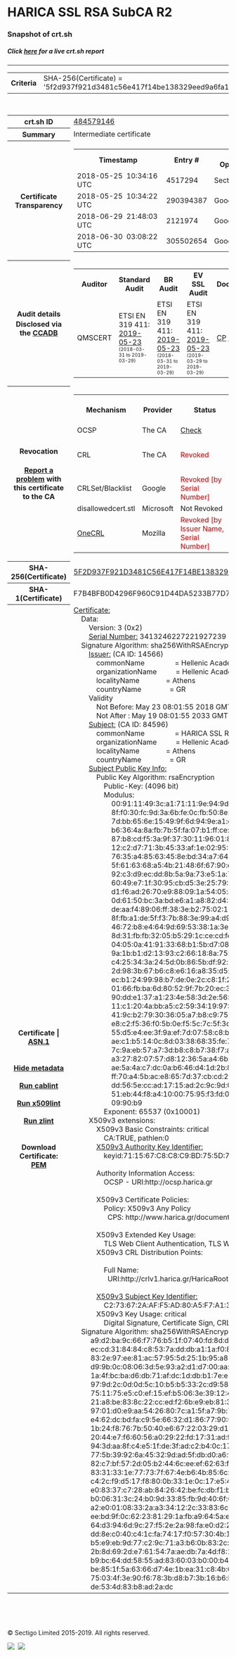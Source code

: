 # HARICA SSL RSA SubCA R2
### Snapshot of crt.sh
##### Click [here](https://crt.sh/?q=5F2D937F921D3481C56E417F14BE138329EED9A6FA1FFC415433D1EDAB6C9FF1) for a live crt.sh report

---
<!DOCTYPE HTML PUBLIC "-//W3C//DTD HTML 4.0 Transitional//EN">
<HTML>

<BODY>

<TABLE>
  <TR>
    <TH class="outer">Criteria</TH>
    <TD class="outer">SHA-256(Certificate) = '5f2d937f921d3481c56e417f14be138329eed9a6fa1ffc415433d1edab6c9ff1'</TD>
  </TR>
</TABLE>
<BR>
<TABLE>
  <TR>
    <TH class="outer">crt.sh ID</TH>
    <TD class="outer"><A href="?id=484579146">484579146</A></TD>
  </TR>
  <TR>
    <TH class="outer">Summary</TH>
    <TD class="outer">Intermediate certificate</TD>
  </TR>
  <TR>
    <TH class="outer">Certificate<BR>Transparency</TH>
    <TD class="outer">
<TABLE class="options" style="margin-left:0px">
  <TR>
    <TH>Timestamp</TH>
    <TH>Entry #</TH>
    <TH>Log Operator</TH>
    <TH>Log URL</TH>
  </TR>
  <TR>
    <TD>2018-05-25&nbsp; <FONT class="small">10:34:16 UTC</FONT></TD>
    <TD>4517294</TD>
    <TD>Sectigo</TD>
    <TD>https://dodo.ct.comodo.com</TD>
  </TR>
  <TR>
    <TD>2018-05-25&nbsp; <FONT class="small">10:34:22 UTC</FONT></TD>
    <TD>290394387</TD>
    <TD>Google</TD>
    <TD>https://ct.googleapis.com/rocketeer</TD>
  </TR>
  <TR>
    <TD>2018-06-29&nbsp; <FONT class="small">21:48:03 UTC</FONT></TD>
    <TD>2121974</TD>
    <TD>Google</TD>
    <TD>https://ct.googleapis.com/submariner</TD>
  </TR>
  <TR>
    <TD>2018-06-30&nbsp; <FONT class="small">03:08:22 UTC</FONT></TD>
    <TD>305502654</TD>
    <TD>Google</TD>
    <TD>https://ct.googleapis.com/pilot</TD>
  </TR>
</TABLE>
    </TD>
  </TR>
  <TR>
    <TH class="outer">Audit details<BR>
      <DIV class="small" style="padding-top:3px">Disclosed via the
        <A href="//ccadb-public.secure.force.com/mozilla/PublicAllIntermediateCerts" target="_blank">CCADB</A></DIV>
    </TH>
    <TD class="outer">
<TABLE class="options" style="margin-left:0px">
  <TR>
    <TH>Auditor</TH>
    <TH>Standard Audit</TH>
    <TH>BR Audit</TH>
    <TH>EV SSL Audit</TH>
    <TH>Documents</TH>
    <TH>CCADB</TH>
    <TH>Root Owner / Certificate</TH>
  </TR>
  <TR>
    <TD style="vertical-align:middle">QMSCERT</TD>
    <TD>ETSI EN 319 411:
      <A href="https://repo.harica.gr/documents/HARICA-AUDIT_ATTESTATION_W_ANNEX_290617-7-R2-AA-text.pdf" target="_blank">2019-05-23</A>
      <BR><FONT style="font-size:8pt">(2018-03-31 to 2019-03-29)</FONT></TD>
    <TD>ETSI EN 319 411:
      <A href="https://repo.harica.gr/documents/HARICA-AUDIT_ATTESTATION_W_ANNEX_290617-7-R2-AA-text.pdf" target="_blank">2019-05-23</A>
      <BR><FONT style="font-size:8pt">(2018-03-31 to 2019-03-29)</FONT></TD>
    <TD>ETSI EN 319 411:
      <A href="https://www.qmscert.com/share/HARICA-AUDIT_ATTESTATION_W_ANNEX_290617-7-R2-AA.pdf" target="_blank">2019-05-23</A>
      <BR><FONT style="font-size:8pt">(2019-03-29 to 2019-03-29)</FONT></TD>
    <TD>
      <A href="https://repo.harica.gr/documents/CPS-EN.pdf" target="blank">CP</A>
      <A href="https://repo.harica.gr/documents/CPS-EN.pdf" target="blank">CPS</A>
    </TD>
    <TD><A href="//ccadb.force.com/0011J00001Fx9LCQAZ" target="_blank">0011J00001Fx9LCQAZ</A></TD>
    <TD><A href="/?id=12731951">HARICA</A></TD>
  </TR>
</TABLE>
    </TD>
  </TR>
  <TR>
    <TH class="outer">Revocation<BR><BR>
      <DIV class="small" style="padding-top:3px"><A href="?id=484579146&opt=problemreporting">Report a problem</A> with<BR>this certificate to the CA</DIV></TH>
    <TD class="outer">
      <TABLE class="options" style="margin-left:0px">
        <TR>
          <TH>Mechanism</TH>
          <TH>Provider</TH>
          <TH>Status</TH>
          <TH>Revocation Date</TH>
          <TH>Last Observed in CRL</TH>
          <TH>Last Checked <SPAN style="color:#CC0000;vertical-align:middle;font-size:70%;font-weight:normal">(Error)</SPAN></TH>
        </TR>
        <TR>
          <TD>OCSP</TD>
          <TD>The CA</TD>
          <TD><A href="?id=484579146&opt=ocsp">Check</A></TD>
          <TD><SPAN style="color:#888888">?</SPAN></TD>
          <TD><SPAN style="color:#888888">n/a</SPAN></TD>
          <TD><SPAN style="color:#888888">?</SPAN></TD>
        </TR>
        <TR>
          <TD>CRL</TD>
          <TD>The CA</TD>
          <TD><SPAN style="color:#CC0000">Revoked</SPAN></TD><TD>2019-03-18&nbsp; <FONT class="small">12:18:07 UTC</FONT></TD><TD>2019-05-06&nbsp; <FONT class="small">10:48:25 UTC</FONT></TD><TD>2019-12-04&nbsp; <FONT class="small">16:50:07 UTC</FONT></TD>
        </TR>
        <TR>
          <TD>CRLSet/Blacklist</TD>
          <TD>Google</TD>
          <TD><SPAN style="color:#CC0000">Revoked [by Serial Number]</SPAN></TD>
          <TD><SPAN style="color:#888888">n/a</SPAN></TD>
          <TD><SPAN style="color:#888888">n/a</SPAN></TD>
          <TD><SPAN style="color:#888888">n/a</SPAN></TD>
        </TR>
        <TR>
          <TD>disallowedcert.stl</TD>
          <TD>Microsoft</TD>
          <TD>Not Revoked</TD>
          <TD><SPAN style="color:#888888">n/a</SPAN></TD>
          <TD><SPAN style="color:#888888">n/a</SPAN></TD>
          <TD><SPAN style="color:#888888">n/a</SPAN></TD>
        </TR>
        <TR>
          <TD><A href="/mozilla-onecrl" target="_blank">OneCRL</A></TD>
          <TD>Mozilla</TD>
          <TD><SPAN style="color:#CC0000">Revoked [by Issuer Name, Serial Number]</SPAN></TD><TD><SPAN style="color:#888888">Unknown</SPAN></TD>
          <TD><SPAN style="color:#888888">n/a</SPAN></TD>
          <TD><SPAN style="color:#888888">n/a</SPAN></TD>
        </TR>
      </TABLE>
    </TD>
  </TR>
  <TR>
    <TH class="outer">SHA-256(Certificate)</TH>
    <TD class="outer"><A href="//censys.io/certificates/5f2d937f921d3481c56e417f14be138329eed9a6fa1ffc415433d1edab6c9ff1">5F2D937F921D3481C56E417F14BE138329EED9A6FA1FFC415433D1EDAB6C9FF1</A></TD>
  </TR>
  <TR>
    <TH class="outer">SHA-1(Certificate)</TH>
    <TD class="outer">F7B4BFB0D4296F960C91D44DA5233B77D7734009</TD>
  </TR>
  <TR>
    <TH class="outer">Certificate | <A href="?asn1=484579146">ASN.1</A>
      <SPAN class="small"><BR>
      <BR><BR><A href="?id=484579146&opt=nometadata">Hide metadata</A>
      <BR><BR><A href="?id=484579146&opt=cablint">Run cablint</A>
      <BR><BR><A href="?id=484579146&opt=x509lint">Run x509lint</A>
      <BR><BR><A href="?id=484579146&opt=zlint">Run zlint</A>
      <BR><BR><BR>Download Certificate: <A href="?d=484579146">PEM</A>
      </SPAN>
    </TH>
    <TD class="text"><A href="?d=484579146">Certificate:</A><BR>&nbsp;&nbsp;&nbsp;&nbsp;Data:<BR>&nbsp;&nbsp;&nbsp;&nbsp;&nbsp;&nbsp;&nbsp;&nbsp;Version:&nbsp;3&nbsp;(0x2)<BR>&nbsp;&nbsp;&nbsp;&nbsp;&nbsp;&nbsp;&nbsp;&nbsp;<A href="?serial=2f5e495c08815547">Serial&nbsp;Number:</A>&nbsp;3413246227221927239&nbsp;(0x2f5e495c08815547)<BR>&nbsp;&nbsp;&nbsp;&nbsp;Signature&nbsp;Algorithm:&nbsp;sha256WithRSAEncryption<BR>&nbsp;&nbsp;&nbsp;&nbsp;&nbsp;&nbsp;&nbsp;&nbsp;<A href="?caid=14566">Issuer:</A> <SPAN class="small">(CA ID: 14566)</SPAN><BR>&nbsp;&nbsp;&nbsp;&nbsp;&nbsp;&nbsp;&nbsp;&nbsp;&nbsp;&nbsp;&nbsp;&nbsp;commonName&nbsp;&nbsp;&nbsp;&nbsp;&nbsp;&nbsp;&nbsp;&nbsp;&nbsp;&nbsp;&nbsp;&nbsp;&nbsp;&nbsp;&nbsp;&nbsp;=&nbsp;Hellenic&nbsp;Academic&nbsp;and&nbsp;Research&nbsp;Institutions&nbsp;RootCA&nbsp;2015<BR>&nbsp;&nbsp;&nbsp;&nbsp;&nbsp;&nbsp;&nbsp;&nbsp;&nbsp;&nbsp;&nbsp;&nbsp;organizationName&nbsp;&nbsp;&nbsp;&nbsp;&nbsp;&nbsp;&nbsp;&nbsp;&nbsp;&nbsp;=&nbsp;Hellenic&nbsp;Academic&nbsp;and&nbsp;Research&nbsp;Institutions&nbsp;Cert.&nbsp;Authority<BR>&nbsp;&nbsp;&nbsp;&nbsp;&nbsp;&nbsp;&nbsp;&nbsp;&nbsp;&nbsp;&nbsp;&nbsp;localityName&nbsp;&nbsp;&nbsp;&nbsp;&nbsp;&nbsp;&nbsp;&nbsp;&nbsp;&nbsp;&nbsp;&nbsp;&nbsp;&nbsp;=&nbsp;Athens<BR>&nbsp;&nbsp;&nbsp;&nbsp;&nbsp;&nbsp;&nbsp;&nbsp;&nbsp;&nbsp;&nbsp;&nbsp;countryName&nbsp;&nbsp;&nbsp;&nbsp;&nbsp;&nbsp;&nbsp;&nbsp;&nbsp;&nbsp;&nbsp;&nbsp;&nbsp;&nbsp;&nbsp;=&nbsp;GR<BR>&nbsp;&nbsp;&nbsp;&nbsp;&nbsp;&nbsp;&nbsp;&nbsp;Validity<BR>&nbsp;&nbsp;&nbsp;&nbsp;&nbsp;&nbsp;&nbsp;&nbsp;&nbsp;&nbsp;&nbsp;&nbsp;Not&nbsp;Before:&nbsp;May&nbsp;23&nbsp;08:01:55&nbsp;2018&nbsp;GMT<BR>&nbsp;&nbsp;&nbsp;&nbsp;&nbsp;&nbsp;&nbsp;&nbsp;&nbsp;&nbsp;&nbsp;&nbsp;Not&nbsp;After&nbsp;:&nbsp;May&nbsp;19&nbsp;08:01:55&nbsp;2033&nbsp;GMT<BR>&nbsp;&nbsp;&nbsp;&nbsp;&nbsp;&nbsp;&nbsp;&nbsp;<A href="?caid=84596">Subject:</A> <SPAN class="small">(CA ID: 84596)</SPAN><BR>&nbsp;&nbsp;&nbsp;&nbsp;&nbsp;&nbsp;&nbsp;&nbsp;&nbsp;&nbsp;&nbsp;&nbsp;commonName&nbsp;&nbsp;&nbsp;&nbsp;&nbsp;&nbsp;&nbsp;&nbsp;&nbsp;&nbsp;&nbsp;&nbsp;&nbsp;&nbsp;&nbsp;&nbsp;=&nbsp;HARICA&nbsp;SSL&nbsp;RSA&nbsp;SubCA&nbsp;R2<BR>&nbsp;&nbsp;&nbsp;&nbsp;&nbsp;&nbsp;&nbsp;&nbsp;&nbsp;&nbsp;&nbsp;&nbsp;organizationName&nbsp;&nbsp;&nbsp;&nbsp;&nbsp;&nbsp;&nbsp;&nbsp;&nbsp;&nbsp;=&nbsp;Hellenic&nbsp;Academic&nbsp;and&nbsp;Research&nbsp;Institutions&nbsp;Cert.&nbsp;Authority<BR>&nbsp;&nbsp;&nbsp;&nbsp;&nbsp;&nbsp;&nbsp;&nbsp;&nbsp;&nbsp;&nbsp;&nbsp;localityName&nbsp;&nbsp;&nbsp;&nbsp;&nbsp;&nbsp;&nbsp;&nbsp;&nbsp;&nbsp;&nbsp;&nbsp;&nbsp;&nbsp;=&nbsp;Athens<BR>&nbsp;&nbsp;&nbsp;&nbsp;&nbsp;&nbsp;&nbsp;&nbsp;&nbsp;&nbsp;&nbsp;&nbsp;countryName&nbsp;&nbsp;&nbsp;&nbsp;&nbsp;&nbsp;&nbsp;&nbsp;&nbsp;&nbsp;&nbsp;&nbsp;&nbsp;&nbsp;&nbsp;=&nbsp;GR<BR>&nbsp;&nbsp;&nbsp;&nbsp;&nbsp;&nbsp;&nbsp;&nbsp;<A href="?spkisha256=3ffc332ab2415e73b5a44f90df88d0281de06c23f4a5b227b9cf14f7d98daf53">Subject&nbsp;Public&nbsp;Key&nbsp;Info:</A><BR>&nbsp;&nbsp;&nbsp;&nbsp;&nbsp;&nbsp;&nbsp;&nbsp;&nbsp;&nbsp;&nbsp;&nbsp;Public&nbsp;Key&nbsp;Algorithm:&nbsp;rsaEncryption<BR>&nbsp;&nbsp;&nbsp;&nbsp;&nbsp;&nbsp;&nbsp;&nbsp;&nbsp;&nbsp;&nbsp;&nbsp;&nbsp;&nbsp;&nbsp;&nbsp;Public-Key:&nbsp;(4096&nbsp;bit)<BR>&nbsp;&nbsp;&nbsp;&nbsp;&nbsp;&nbsp;&nbsp;&nbsp;&nbsp;&nbsp;&nbsp;&nbsp;&nbsp;&nbsp;&nbsp;&nbsp;Modulus:<BR>&nbsp;&nbsp;&nbsp;&nbsp;&nbsp;&nbsp;&nbsp;&nbsp;&nbsp;&nbsp;&nbsp;&nbsp;&nbsp;&nbsp;&nbsp;&nbsp;&nbsp;&nbsp;&nbsp;&nbsp;00:91:11:49:3c:a1:71:11:9e:94:9d:b7:b8:9e:ec:<BR>&nbsp;&nbsp;&nbsp;&nbsp;&nbsp;&nbsp;&nbsp;&nbsp;&nbsp;&nbsp;&nbsp;&nbsp;&nbsp;&nbsp;&nbsp;&nbsp;&nbsp;&nbsp;&nbsp;&nbsp;8f:f0:30:fc:9d:3a:6b:fe:0c:fb:50:8e:ec:b4:41:<BR>&nbsp;&nbsp;&nbsp;&nbsp;&nbsp;&nbsp;&nbsp;&nbsp;&nbsp;&nbsp;&nbsp;&nbsp;&nbsp;&nbsp;&nbsp;&nbsp;&nbsp;&nbsp;&nbsp;&nbsp;7d:bb:65:6e:15:49:9f:6d:94:9e:a1:d7:87:12:cf:<BR>&nbsp;&nbsp;&nbsp;&nbsp;&nbsp;&nbsp;&nbsp;&nbsp;&nbsp;&nbsp;&nbsp;&nbsp;&nbsp;&nbsp;&nbsp;&nbsp;&nbsp;&nbsp;&nbsp;&nbsp;b6:36:4a:8a:fb:7b:5f:fa:07:b1:ff:ce:b0:c5:c6:<BR>&nbsp;&nbsp;&nbsp;&nbsp;&nbsp;&nbsp;&nbsp;&nbsp;&nbsp;&nbsp;&nbsp;&nbsp;&nbsp;&nbsp;&nbsp;&nbsp;&nbsp;&nbsp;&nbsp;&nbsp;87:b8:cd:f5:3a:9f:37:30:11:96:01:84:08:34:cb:<BR>&nbsp;&nbsp;&nbsp;&nbsp;&nbsp;&nbsp;&nbsp;&nbsp;&nbsp;&nbsp;&nbsp;&nbsp;&nbsp;&nbsp;&nbsp;&nbsp;&nbsp;&nbsp;&nbsp;&nbsp;12:c2:d7:71:3b:45:33:af:1e:02:95:3d:1e:99:c6:<BR>&nbsp;&nbsp;&nbsp;&nbsp;&nbsp;&nbsp;&nbsp;&nbsp;&nbsp;&nbsp;&nbsp;&nbsp;&nbsp;&nbsp;&nbsp;&nbsp;&nbsp;&nbsp;&nbsp;&nbsp;76:35:a4:85:63:45:8e:bd:34:a7:64:a6:b0:bf:24:<BR>&nbsp;&nbsp;&nbsp;&nbsp;&nbsp;&nbsp;&nbsp;&nbsp;&nbsp;&nbsp;&nbsp;&nbsp;&nbsp;&nbsp;&nbsp;&nbsp;&nbsp;&nbsp;&nbsp;&nbsp;5f:61:63:68:a5:4b:21:48:6f:67:90:ef:06:fa:9f:<BR>&nbsp;&nbsp;&nbsp;&nbsp;&nbsp;&nbsp;&nbsp;&nbsp;&nbsp;&nbsp;&nbsp;&nbsp;&nbsp;&nbsp;&nbsp;&nbsp;&nbsp;&nbsp;&nbsp;&nbsp;92:c3:d9:ec:dd:8b:5a:9a:73:e5:1a:71:4d:07:be:<BR>&nbsp;&nbsp;&nbsp;&nbsp;&nbsp;&nbsp;&nbsp;&nbsp;&nbsp;&nbsp;&nbsp;&nbsp;&nbsp;&nbsp;&nbsp;&nbsp;&nbsp;&nbsp;&nbsp;&nbsp;60:49:e7:1f:30:95:cb:d5:3e:25:79:9e:d2:78:24:<BR>&nbsp;&nbsp;&nbsp;&nbsp;&nbsp;&nbsp;&nbsp;&nbsp;&nbsp;&nbsp;&nbsp;&nbsp;&nbsp;&nbsp;&nbsp;&nbsp;&nbsp;&nbsp;&nbsp;&nbsp;d1:f6:ad:26:70:e9:88:09:1a:54:05:a2:86:12:1f:<BR>&nbsp;&nbsp;&nbsp;&nbsp;&nbsp;&nbsp;&nbsp;&nbsp;&nbsp;&nbsp;&nbsp;&nbsp;&nbsp;&nbsp;&nbsp;&nbsp;&nbsp;&nbsp;&nbsp;&nbsp;0d:61:50:bc:3a:bd:e6:a1:a8:82:d4:35:fa:c9:de:<BR>&nbsp;&nbsp;&nbsp;&nbsp;&nbsp;&nbsp;&nbsp;&nbsp;&nbsp;&nbsp;&nbsp;&nbsp;&nbsp;&nbsp;&nbsp;&nbsp;&nbsp;&nbsp;&nbsp;&nbsp;de:aa:f4:89:06:ff:38:3e:b2:75:02:16:a0:e0:b0:<BR>&nbsp;&nbsp;&nbsp;&nbsp;&nbsp;&nbsp;&nbsp;&nbsp;&nbsp;&nbsp;&nbsp;&nbsp;&nbsp;&nbsp;&nbsp;&nbsp;&nbsp;&nbsp;&nbsp;&nbsp;8f:fb:a1:de:5f:f3:7b:88:3e:99:a4:d9:2d:3d:18:<BR>&nbsp;&nbsp;&nbsp;&nbsp;&nbsp;&nbsp;&nbsp;&nbsp;&nbsp;&nbsp;&nbsp;&nbsp;&nbsp;&nbsp;&nbsp;&nbsp;&nbsp;&nbsp;&nbsp;&nbsp;46:72:b8:e4:64:9d:69:53:38:1a:3e:ed:60:21:fd:<BR>&nbsp;&nbsp;&nbsp;&nbsp;&nbsp;&nbsp;&nbsp;&nbsp;&nbsp;&nbsp;&nbsp;&nbsp;&nbsp;&nbsp;&nbsp;&nbsp;&nbsp;&nbsp;&nbsp;&nbsp;8d:31:fb:fb:32:05:b5:29:1c:ce:cd:fe:88:13:bd:<BR>&nbsp;&nbsp;&nbsp;&nbsp;&nbsp;&nbsp;&nbsp;&nbsp;&nbsp;&nbsp;&nbsp;&nbsp;&nbsp;&nbsp;&nbsp;&nbsp;&nbsp;&nbsp;&nbsp;&nbsp;04:05:0a:41:91:33:68:b1:5b:d7:08:48:0c:ae:23:<BR>&nbsp;&nbsp;&nbsp;&nbsp;&nbsp;&nbsp;&nbsp;&nbsp;&nbsp;&nbsp;&nbsp;&nbsp;&nbsp;&nbsp;&nbsp;&nbsp;&nbsp;&nbsp;&nbsp;&nbsp;9a:1b:b1:d2:13:93:c2:66:18:8a:75:5c:50:ea:18:<BR>&nbsp;&nbsp;&nbsp;&nbsp;&nbsp;&nbsp;&nbsp;&nbsp;&nbsp;&nbsp;&nbsp;&nbsp;&nbsp;&nbsp;&nbsp;&nbsp;&nbsp;&nbsp;&nbsp;&nbsp;c4:25:34:3a:24:5d:0b:86:5b:df:92:c1:b9:84:35:<BR>&nbsp;&nbsp;&nbsp;&nbsp;&nbsp;&nbsp;&nbsp;&nbsp;&nbsp;&nbsp;&nbsp;&nbsp;&nbsp;&nbsp;&nbsp;&nbsp;&nbsp;&nbsp;&nbsp;&nbsp;2d:98:3b:67:b6:c8:e6:16:a8:35:d5:ec:82:cb:e7:<BR>&nbsp;&nbsp;&nbsp;&nbsp;&nbsp;&nbsp;&nbsp;&nbsp;&nbsp;&nbsp;&nbsp;&nbsp;&nbsp;&nbsp;&nbsp;&nbsp;&nbsp;&nbsp;&nbsp;&nbsp;ec:b1:24:99:98:b7:de:0e:2c:c8:1f:22:26:13:6e:<BR>&nbsp;&nbsp;&nbsp;&nbsp;&nbsp;&nbsp;&nbsp;&nbsp;&nbsp;&nbsp;&nbsp;&nbsp;&nbsp;&nbsp;&nbsp;&nbsp;&nbsp;&nbsp;&nbsp;&nbsp;01:66:fb:ba:6d:80:52:9f:7b:20:ec:3e:a7:72:c5:<BR>&nbsp;&nbsp;&nbsp;&nbsp;&nbsp;&nbsp;&nbsp;&nbsp;&nbsp;&nbsp;&nbsp;&nbsp;&nbsp;&nbsp;&nbsp;&nbsp;&nbsp;&nbsp;&nbsp;&nbsp;90:dd:e1:37:a1:23:4e:58:3d:2e:56:31:42:82:e6:<BR>&nbsp;&nbsp;&nbsp;&nbsp;&nbsp;&nbsp;&nbsp;&nbsp;&nbsp;&nbsp;&nbsp;&nbsp;&nbsp;&nbsp;&nbsp;&nbsp;&nbsp;&nbsp;&nbsp;&nbsp;11:c1:20:4a:bb:a5:c2:59:34:19:97:15:8e:20:df:<BR>&nbsp;&nbsp;&nbsp;&nbsp;&nbsp;&nbsp;&nbsp;&nbsp;&nbsp;&nbsp;&nbsp;&nbsp;&nbsp;&nbsp;&nbsp;&nbsp;&nbsp;&nbsp;&nbsp;&nbsp;41:9c:b2:79:30:36:05:a7:b8:c9:75:bd:0c:20:5b:<BR>&nbsp;&nbsp;&nbsp;&nbsp;&nbsp;&nbsp;&nbsp;&nbsp;&nbsp;&nbsp;&nbsp;&nbsp;&nbsp;&nbsp;&nbsp;&nbsp;&nbsp;&nbsp;&nbsp;&nbsp;e8:c2:f5:36:f0:5b:0e:f5:5c:7c:5f:3d:01:e9:0e:<BR>&nbsp;&nbsp;&nbsp;&nbsp;&nbsp;&nbsp;&nbsp;&nbsp;&nbsp;&nbsp;&nbsp;&nbsp;&nbsp;&nbsp;&nbsp;&nbsp;&nbsp;&nbsp;&nbsp;&nbsp;55:d5:e4:ee:3f:9a:ef:7d:07:58:c8:bc:c9:95:7d:<BR>&nbsp;&nbsp;&nbsp;&nbsp;&nbsp;&nbsp;&nbsp;&nbsp;&nbsp;&nbsp;&nbsp;&nbsp;&nbsp;&nbsp;&nbsp;&nbsp;&nbsp;&nbsp;&nbsp;&nbsp;ae:c1:b5:14:0c:8d:03:38:68:35:fe:76:a9:49:3f:<BR>&nbsp;&nbsp;&nbsp;&nbsp;&nbsp;&nbsp;&nbsp;&nbsp;&nbsp;&nbsp;&nbsp;&nbsp;&nbsp;&nbsp;&nbsp;&nbsp;&nbsp;&nbsp;&nbsp;&nbsp;7c:9a:eb:57:a7:3d:b8:c8:b7:38:f7:ab:54:28:48:<BR>&nbsp;&nbsp;&nbsp;&nbsp;&nbsp;&nbsp;&nbsp;&nbsp;&nbsp;&nbsp;&nbsp;&nbsp;&nbsp;&nbsp;&nbsp;&nbsp;&nbsp;&nbsp;&nbsp;&nbsp;a3:27:82:07:57:d8:12:36:5a:a4:6b:a9:42:84:c4:<BR>&nbsp;&nbsp;&nbsp;&nbsp;&nbsp;&nbsp;&nbsp;&nbsp;&nbsp;&nbsp;&nbsp;&nbsp;&nbsp;&nbsp;&nbsp;&nbsp;&nbsp;&nbsp;&nbsp;&nbsp;ae:5a:4a:c7:dc:0a:b6:46:d4:1d:2b:83:92:03:54:<BR>&nbsp;&nbsp;&nbsp;&nbsp;&nbsp;&nbsp;&nbsp;&nbsp;&nbsp;&nbsp;&nbsp;&nbsp;&nbsp;&nbsp;&nbsp;&nbsp;&nbsp;&nbsp;&nbsp;&nbsp;ff:70:a4:5b:ac:e8:65:7d:37:cb:cd:2d:40:27:17:<BR>&nbsp;&nbsp;&nbsp;&nbsp;&nbsp;&nbsp;&nbsp;&nbsp;&nbsp;&nbsp;&nbsp;&nbsp;&nbsp;&nbsp;&nbsp;&nbsp;&nbsp;&nbsp;&nbsp;&nbsp;dd:56:5e:cc:ad:17:15:ad:2c:9c:9d:09:43:36:69:<BR>&nbsp;&nbsp;&nbsp;&nbsp;&nbsp;&nbsp;&nbsp;&nbsp;&nbsp;&nbsp;&nbsp;&nbsp;&nbsp;&nbsp;&nbsp;&nbsp;&nbsp;&nbsp;&nbsp;&nbsp;51:eb:44:f8:a4:10:00:75:95:f3:fd:05:fb:8f:b7:<BR>&nbsp;&nbsp;&nbsp;&nbsp;&nbsp;&nbsp;&nbsp;&nbsp;&nbsp;&nbsp;&nbsp;&nbsp;&nbsp;&nbsp;&nbsp;&nbsp;&nbsp;&nbsp;&nbsp;&nbsp;09:90:b9<BR>&nbsp;&nbsp;&nbsp;&nbsp;&nbsp;&nbsp;&nbsp;&nbsp;&nbsp;&nbsp;&nbsp;&nbsp;&nbsp;&nbsp;&nbsp;&nbsp;Exponent:&nbsp;65537&nbsp;(0x10001)<BR>&nbsp;&nbsp;&nbsp;&nbsp;&nbsp;&nbsp;&nbsp;&nbsp;X509v3&nbsp;extensions:<BR>&nbsp;&nbsp;&nbsp;&nbsp;&nbsp;&nbsp;&nbsp;&nbsp;&nbsp;&nbsp;&nbsp;&nbsp;X509v3&nbsp;Basic&nbsp;Constraints:&nbsp;critical<BR>&nbsp;&nbsp;&nbsp;&nbsp;&nbsp;&nbsp;&nbsp;&nbsp;&nbsp;&nbsp;&nbsp;&nbsp;&nbsp;&nbsp;&nbsp;&nbsp;CA:TRUE,&nbsp;pathlen:0<BR>&nbsp;&nbsp;&nbsp;&nbsp;&nbsp;&nbsp;&nbsp;&nbsp;&nbsp;&nbsp;&nbsp;&nbsp;<A href="?ski=711567c8c8c9bd755d72d038186a9df37124540b">X509v3&nbsp;Authority&nbsp;Key&nbsp;Identifier:</A><BR>&nbsp;&nbsp;&nbsp;&nbsp;&nbsp;&nbsp;&nbsp;&nbsp;&nbsp;&nbsp;&nbsp;&nbsp;&nbsp;&nbsp;&nbsp;&nbsp;keyid:71:15:67:C8:C8:C9:BD:75:5D:72:D0:38:18:6A:9D:F3:71:24:54:0B<BR><BR>&nbsp;&nbsp;&nbsp;&nbsp;&nbsp;&nbsp;&nbsp;&nbsp;&nbsp;&nbsp;&nbsp;&nbsp;Authority&nbsp;Information&nbsp;Access:&nbsp;<BR>&nbsp;&nbsp;&nbsp;&nbsp;&nbsp;&nbsp;&nbsp;&nbsp;&nbsp;&nbsp;&nbsp;&nbsp;&nbsp;&nbsp;&nbsp;&nbsp;OCSP&nbsp;-&nbsp;URI:http://ocsp.harica.gr<BR><BR>&nbsp;&nbsp;&nbsp;&nbsp;&nbsp;&nbsp;&nbsp;&nbsp;&nbsp;&nbsp;&nbsp;&nbsp;X509v3&nbsp;Certificate&nbsp;Policies:&nbsp;<BR>&nbsp;&nbsp;&nbsp;&nbsp;&nbsp;&nbsp;&nbsp;&nbsp;&nbsp;&nbsp;&nbsp;&nbsp;&nbsp;&nbsp;&nbsp;&nbsp;Policy:&nbsp;X509v3&nbsp;Any&nbsp;Policy<BR>&nbsp;&nbsp;&nbsp;&nbsp;&nbsp;&nbsp;&nbsp;&nbsp;&nbsp;&nbsp;&nbsp;&nbsp;&nbsp;&nbsp;&nbsp;&nbsp;&nbsp;&nbsp;CPS:&nbsp;http://www.harica.gr/documents/CPS<BR><BR>&nbsp;&nbsp;&nbsp;&nbsp;&nbsp;&nbsp;&nbsp;&nbsp;&nbsp;&nbsp;&nbsp;&nbsp;X509v3&nbsp;Extended&nbsp;Key&nbsp;Usage:&nbsp;<BR>&nbsp;&nbsp;&nbsp;&nbsp;&nbsp;&nbsp;&nbsp;&nbsp;&nbsp;&nbsp;&nbsp;&nbsp;&nbsp;&nbsp;&nbsp;&nbsp;TLS&nbsp;Web&nbsp;Client&nbsp;Authentication,&nbsp;TLS&nbsp;Web&nbsp;Server&nbsp;Authentication<BR>&nbsp;&nbsp;&nbsp;&nbsp;&nbsp;&nbsp;&nbsp;&nbsp;&nbsp;&nbsp;&nbsp;&nbsp;X509v3&nbsp;CRL&nbsp;Distribution&nbsp;Points:&nbsp;<BR><BR>&nbsp;&nbsp;&nbsp;&nbsp;&nbsp;&nbsp;&nbsp;&nbsp;&nbsp;&nbsp;&nbsp;&nbsp;&nbsp;&nbsp;&nbsp;&nbsp;Full&nbsp;Name:<BR>&nbsp;&nbsp;&nbsp;&nbsp;&nbsp;&nbsp;&nbsp;&nbsp;&nbsp;&nbsp;&nbsp;&nbsp;&nbsp;&nbsp;&nbsp;&nbsp;&nbsp;&nbsp;URI:http://crlv1.harica.gr/HaricaRootCA2015/crlv1.der.crl<BR><BR>&nbsp;&nbsp;&nbsp;&nbsp;&nbsp;&nbsp;&nbsp;&nbsp;&nbsp;&nbsp;&nbsp;&nbsp;<A href="?ski=c273672aaff5ad80a5f7a13342daac32a823a818">X509v3&nbsp;Subject&nbsp;Key&nbsp;Identifier:</A><BR>&nbsp;&nbsp;&nbsp;&nbsp;&nbsp;&nbsp;&nbsp;&nbsp;&nbsp;&nbsp;&nbsp;&nbsp;&nbsp;&nbsp;&nbsp;&nbsp;C2:73:67:2A:AF:F5:AD:80:A5:F7:A1:33:42:DA:AC:32:A8:23:A8:18<BR>&nbsp;&nbsp;&nbsp;&nbsp;&nbsp;&nbsp;&nbsp;&nbsp;&nbsp;&nbsp;&nbsp;&nbsp;X509v3&nbsp;Key&nbsp;Usage:&nbsp;critical<BR>&nbsp;&nbsp;&nbsp;&nbsp;&nbsp;&nbsp;&nbsp;&nbsp;&nbsp;&nbsp;&nbsp;&nbsp;&nbsp;&nbsp;&nbsp;&nbsp;Digital&nbsp;Signature,&nbsp;Certificate&nbsp;Sign,&nbsp;CRL&nbsp;Sign<BR>&nbsp;&nbsp;&nbsp;&nbsp;Signature&nbsp;Algorithm:&nbsp;sha256WithRSAEncryption<BR>&nbsp;&nbsp;&nbsp;&nbsp;&nbsp;&nbsp;&nbsp;&nbsp;&nbsp;a9:d2:ba:9c:66:f7:76:b5:1f:07:40:fd:8d:d2:1d:76:1e:fd:<BR>&nbsp;&nbsp;&nbsp;&nbsp;&nbsp;&nbsp;&nbsp;&nbsp;&nbsp;ec:cd:31:84:84:c8:53:7a:dd:db:a1:1a:f0:84:7f:30:de:c2:<BR>&nbsp;&nbsp;&nbsp;&nbsp;&nbsp;&nbsp;&nbsp;&nbsp;&nbsp;83:2e:97:ee:81:ac:57:95:5d:25:1b:95:a8:23:c9:c8:2d:1f:<BR>&nbsp;&nbsp;&nbsp;&nbsp;&nbsp;&nbsp;&nbsp;&nbsp;&nbsp;d9:9b:0c:08:06:3d:5e:93:a2:d1:d7:00:aa:95:eb:b1:2b:08:<BR>&nbsp;&nbsp;&nbsp;&nbsp;&nbsp;&nbsp;&nbsp;&nbsp;&nbsp;1a:4f:bc:ba:d6:db:71:af:dc:1d:db:b1:7e:e5:7e:9a:e2:f7:<BR>&nbsp;&nbsp;&nbsp;&nbsp;&nbsp;&nbsp;&nbsp;&nbsp;&nbsp;97:9d:2c:0d:0d:5c:10:b5:b5:33:2c:d9:58:4c:21:f9:34:a4:<BR>&nbsp;&nbsp;&nbsp;&nbsp;&nbsp;&nbsp;&nbsp;&nbsp;&nbsp;75:11:75:e5:c0:ef:15:ef:b5:06:3e:39:12:47:fd:6b:22:49:<BR>&nbsp;&nbsp;&nbsp;&nbsp;&nbsp;&nbsp;&nbsp;&nbsp;&nbsp;21:a8:be:83:8c:22:cc:ed:f2:6b:e9:eb:81:35:62:54:60:62:<BR>&nbsp;&nbsp;&nbsp;&nbsp;&nbsp;&nbsp;&nbsp;&nbsp;&nbsp;97:01:d0:e9:aa:54:26:80:7c:a1:5f:a7:9b:73:91:e9:da:09:<BR>&nbsp;&nbsp;&nbsp;&nbsp;&nbsp;&nbsp;&nbsp;&nbsp;&nbsp;e4:62:dc:bd:fa:c9:5e:66:32:d1:86:77:90:6d:d3:55:7a:c8:<BR>&nbsp;&nbsp;&nbsp;&nbsp;&nbsp;&nbsp;&nbsp;&nbsp;&nbsp;1b:24:f8:76:7b:50:40:e6:67:22:03:29:d1:df:4c:64:0d:38:<BR>&nbsp;&nbsp;&nbsp;&nbsp;&nbsp;&nbsp;&nbsp;&nbsp;&nbsp;20:44:e7:f6:60:56:a0:29:22:fd:17:31:ad:92:2d:8b:dd:ac:<BR>&nbsp;&nbsp;&nbsp;&nbsp;&nbsp;&nbsp;&nbsp;&nbsp;&nbsp;94:3d:aa:8f:c4:e5:1f:de:3f:ad:c2:b4:0c:17:0f:9c:24:c9:<BR>&nbsp;&nbsp;&nbsp;&nbsp;&nbsp;&nbsp;&nbsp;&nbsp;&nbsp;77:5b:39:92:6a:45:32:9d:ad:5f:db:d0:a6:fa:94:d8:ab:79:<BR>&nbsp;&nbsp;&nbsp;&nbsp;&nbsp;&nbsp;&nbsp;&nbsp;&nbsp;82:c7:bf:57:2d:05:b2:44:6c:ee:ef:62:63:f1:3c:3e:bd:dd:<BR>&nbsp;&nbsp;&nbsp;&nbsp;&nbsp;&nbsp;&nbsp;&nbsp;&nbsp;83:31:33:1e:77:73:7f:67:4e:b6:4b:85:6c:65:6d:1b:d8:d1:<BR>&nbsp;&nbsp;&nbsp;&nbsp;&nbsp;&nbsp;&nbsp;&nbsp;&nbsp;c4:2c:f9:d5:17:f8:80:0b:33:1e:0c:17:e5:44:3d:6f:77:6f:<BR>&nbsp;&nbsp;&nbsp;&nbsp;&nbsp;&nbsp;&nbsp;&nbsp;&nbsp;e0:83:37:c7:28:ab:84:26:42:be:fc:db:f1:b7:40:14:75:1b:<BR>&nbsp;&nbsp;&nbsp;&nbsp;&nbsp;&nbsp;&nbsp;&nbsp;&nbsp;b0:06:31:3c:24:b0:9d:33:85:fb:9d:40:6f:03:5b:ca:6a:2e:<BR>&nbsp;&nbsp;&nbsp;&nbsp;&nbsp;&nbsp;&nbsp;&nbsp;&nbsp;a2:e0:01:08:33:2a:a3:34:12:2c:33:83:6c:8c:d9:00:63:91:<BR>&nbsp;&nbsp;&nbsp;&nbsp;&nbsp;&nbsp;&nbsp;&nbsp;&nbsp;ee:bd:9f:0c:62:23:81:29:1a:fb:a9:64:5a:e7:0b:e6:20:b8:<BR>&nbsp;&nbsp;&nbsp;&nbsp;&nbsp;&nbsp;&nbsp;&nbsp;&nbsp;64:d3:94:6d:9c:27:f5:2e:2a:98:fa:e0:d2:20:32:e8:26:e8:<BR>&nbsp;&nbsp;&nbsp;&nbsp;&nbsp;&nbsp;&nbsp;&nbsp;&nbsp;dd:8e:c0:40:c4:1c:fa:74:17:f0:57:30:4b:1e:d6:b7:f2:c2:<BR>&nbsp;&nbsp;&nbsp;&nbsp;&nbsp;&nbsp;&nbsp;&nbsp;&nbsp;b5:e9:eb:9d:77:c2:9c:71:a3:b6:0b:83:2c:9d:26:ee:3b:2a:<BR>&nbsp;&nbsp;&nbsp;&nbsp;&nbsp;&nbsp;&nbsp;&nbsp;&nbsp;2b:8d:69:2d:e7:61:54:7a:ae:db:7a:4d:f8:18:0a:5c:43:6f:<BR>&nbsp;&nbsp;&nbsp;&nbsp;&nbsp;&nbsp;&nbsp;&nbsp;&nbsp;b9:bc:64:dd:58:55:ad:83:60:03:b0:00:b4:b2:5e:c4:cf:dc:<BR>&nbsp;&nbsp;&nbsp;&nbsp;&nbsp;&nbsp;&nbsp;&nbsp;&nbsp;be:85:1f:5a:63:66:d7:4e:1b:ea:31:c8:4b:64:18:3a:3d:03:<BR>&nbsp;&nbsp;&nbsp;&nbsp;&nbsp;&nbsp;&nbsp;&nbsp;&nbsp;75:03:4f:3e:90:f6:78:3b:d8:b7:3b:16:b6:bf:a0:77:9a:e3:<BR>&nbsp;&nbsp;&nbsp;&nbsp;&nbsp;&nbsp;&nbsp;&nbsp;&nbsp;de:53:4d:83:b8:ad:2a:dc<BR>    </TD>
  </TR>
</TABLE>

  <BR><BR><BR>

  <P class="copyright">&copy; Sectigo Limited 2015-2019. All rights reserved.</P>
  <DIV>
    <A href="https://sectigo.com/"><IMG src="/sectigo_s.png"></A>
    &nbsp;<A href="https://github.com/crtsh"><IMG src="/GitHub-Mark-32px.png"></A>
  </DIV>
</BODY>
</HTML>
